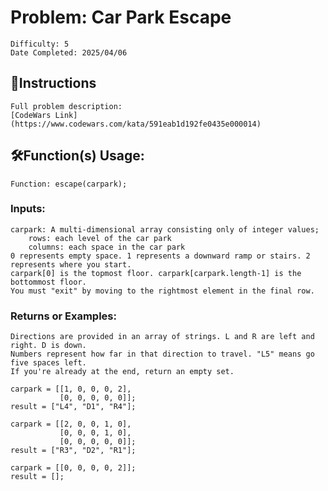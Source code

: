 # Problem: Car Park Escape
	Difficulty: 5
	Date Completed: 2025/04/06

## 📜Instructions
	Full problem description:
	[CodeWars Link](https://www.codewars.com/kata/591eab1d192fe0435e000014)

## 🛠Function(s) Usage:
	Function: escape(carpark);

### Inputs:
	carpark: A multi-dimensional array consisting only of integer values;
		rows: each level of the car park
		columns: each space in the car park
	0 represents empty space. 1 represents a downward ramp or stairs. 2 represents where you start.
	carpark[0] is the topmost floor. carpark[carpark.length-1] is the bottommost floor.
	You must "exit" by moving to the rightmost element in the final row.

### Returns or Examples:
	Directions are provided in an array of strings. L and R are left and right. D is down.
	Numbers represent how far in that direction to travel. "L5" means go five spaces left.
	If you're already at the end, return an empty set.

	carpark = [[1, 0, 0, 0, 2],
               [0, 0, 0, 0, 0]];
	result = ["L4", "D1", "R4"];
	
	carpark = [[2, 0, 0, 1, 0],
               [0, 0, 0, 1, 0],
               [0, 0, 0, 0, 0]];
	result = ["R3", "D2", "R1"];

	carpark = [[0, 0, 0, 0, 2]];
	result = [];
